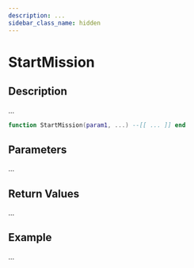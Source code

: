 ```yaml
---
description: ...
sidebar_class_name: hidden
---
```


# StartMission

## Description

...

```lua
function StartMission(param1, ...) --[[ ... ]] end
```

## Parameters

...

## Return Values

...

## Example

...

